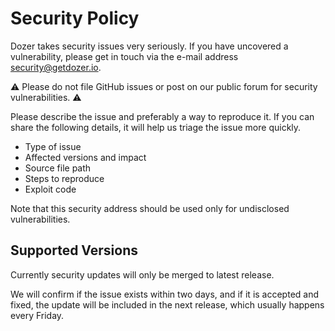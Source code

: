 # Security Policy

Dozer takes security issues very seriously. If you have uncovered a vulnerability, please get in touch via the e-mail address security@getdozer.io.


⚠️ Please do not file GitHub issues or post on our public forum for security vulnerabilities. ⚠️

 Please describe the issue and preferably a way to reproduce it. If you can share the following details, it will help us triage the issue more quickly.
 - Type of issue
 - Affected versions and impact
 - Source file path
 - Steps to reproduce
 - Exploit code
 
Note that this security address should be used only for undisclosed vulnerabilities. 

## Supported Versions

Currently security updates will only be merged to latest release.

We will confirm if the issue exists within two days, and if it is accepted and fixed, the update will be included in the next release, which usually happens every Friday.
